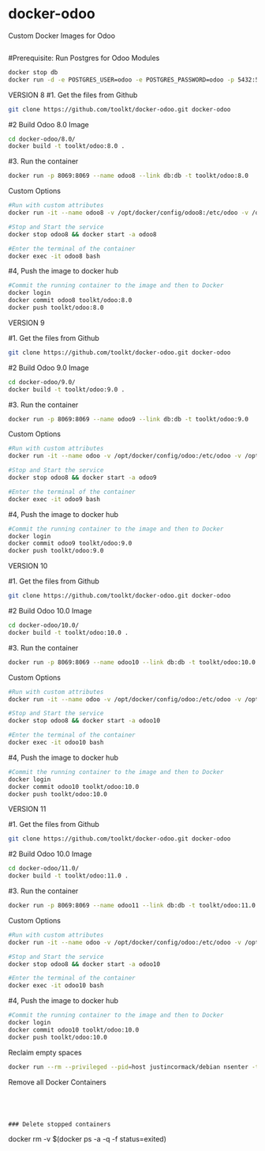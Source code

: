 # docker-odoo
Custom Docker Images for Odoo

```sh

```

#Prerequisite: Run Postgres for Odoo Modules
```sh
docker stop db
docker run -d -e POSTGRES_USER=odoo -e POSTGRES_PASSWORD=odoo -p 5432:5432 --name db postgres:9.5
```

VERSION 8
#1. Get the files from Github
```sh
git clone https://github.com/toolkt/docker-odoo.git docker-odoo
```

#2 Build Odoo 8.0 Image
```sh
cd docker-odoo/8.0/
docker build -t toolkt/odoo:8.0 .
```

#3. Run the container
```sh
docker run -p 8069:8069 --name odoo8 --link db:db -t toolkt/odoo:8.0
```

Custom Options

```sh
#Run with custom attributes
docker run -it --name odoo8 -v /opt/docker/config/odoo8:/etc/odoo -v /opt/odoo/addons/8.0/:/mnt/extra-addons -p 8069:8069 --link db8:db toolkt/odoo:8.0 --  -u dmpi_base -d dmpi_test

#Stop and Start the service
docker stop odoo8 && docker start -a odoo8

#Enter the terminal of the container
docker exec -it odoo8 bash
```

#4, Push the image to docker hub
```sh
#Commit the running container to the image and then to Docker
docker login
docker commit odoo8 toolkt/odoo:8.0
docker push toolkt/odoo:8.0

```

VERSION 9

#1. Get the files from Github
```sh
git clone https://github.com/toolkt/docker-odoo.git docker-odoo
```

#2 Build Odoo 9.0 Image
```sh
cd docker-odoo/9.0/
docker build -t toolkt/odoo:9.0 .
```

#3. Run the container
```sh
docker run -p 8069:8069 --name odoo9 --link db:db -t toolkt/odoo:9.0
```

Custom Options

```sh
#Run with custom attributes
docker run -it --name odoo -v /opt/docker/config/odoo:/etc/odoo -v /opt/odoo/addons/9.0/:/mnt/extra-addons -p 8069:8069 --link db:db toolkt/odoo:9.0 --  -u module_name -d database_name

#Stop and Start the service
docker stop odoo8 && docker start -a odoo9

#Enter the terminal of the container
docker exec -it odoo9 bash
```

#4, Push the image to docker hub
```sh
#Commit the running container to the image and then to Docker
docker login
docker commit odoo9 toolkt/odoo:9.0
docker push toolkt/odoo:9.0

```



VERSION 10

#1. Get the files from Github
```sh
git clone https://github.com/toolkt/docker-odoo.git docker-odoo
```

#2 Build Odoo 10.0 Image
```sh
cd docker-odoo/10.0/
docker build -t toolkt/odoo:10.0 .
```

#3. Run the container
```sh
docker run -p 8069:8069 --name odoo10 --link db:db -t toolkt/odoo:10.0
```

Custom Options

```sh
#Run with custom attributes
docker run -it --name odoo -v /opt/docker/config/odoo:/etc/odoo -v /opt/odoo/addons/10.0/:/mnt/extra-addons -p 8069:8069 --link db:db toolkt/odoo:10.0 --  -u module_name -d database_name

#Stop and Start the service
docker stop odoo8 && docker start -a odoo10

#Enter the terminal of the container
docker exec -it odoo10 bash
```

#4, Push the image to docker hub
```sh
#Commit the running container to the image and then to Docker
docker login
docker commit odoo10 toolkt/odoo:10.0
docker push toolkt/odoo:10.0

```



VERSION 11

#1. Get the files from Github
```sh
git clone https://github.com/toolkt/docker-odoo.git docker-odoo
```

#2 Build Odoo 10.0 Image
```sh
cd docker-odoo/11.0/
docker build -t toolkt/odoo:11.0 .
```

#3. Run the container
```sh
docker run -p 8069:8069 --name odoo11 --link db:db -t toolkt/odoo:11.0
```

Custom Options

```sh
#Run with custom attributes
docker run -it --name odoo -v /opt/docker/config/odoo:/etc/odoo -v /opt/odoo/addons/11.0/:/mnt/extra-addons -p 8069:8069 --link db:db toolkt/odoo:11.0 --  -u module_name -d database_name

#Stop and Start the service
docker stop odoo8 && docker start -a odoo10

#Enter the terminal of the container
docker exec -it odoo10 bash
```

#4, Push the image to docker hub
```sh
#Commit the running container to the image and then to Docker
docker login
docker commit odoo10 toolkt/odoo:10.0
docker push toolkt/odoo:10.0

```



Reclaim empty spaces
```sh
docker run --rm --privileged --pid=host justincormack/debian nsenter -t 1 -m -n fstrim /var
```

Remove all Docker Containers
```sh
```
```



### Delete stopped containers

```
docker rm -v $(docker ps -a -q -f status=exited)
```

